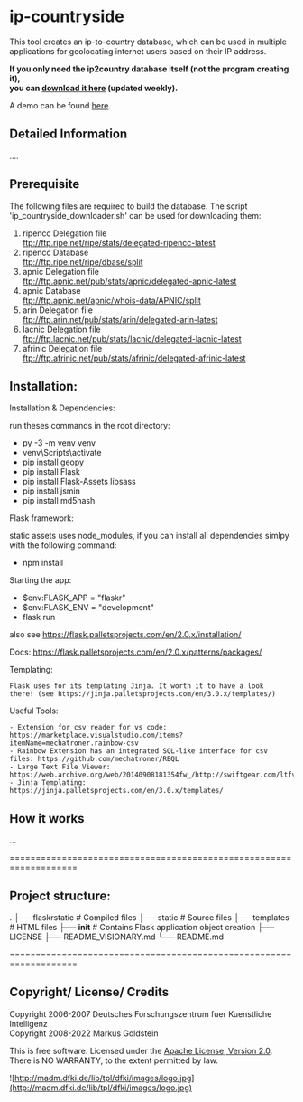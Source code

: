 ip-countryside
==============

This tool creates an ip-to-country database, which can be used in multiple 
applications for geolocating internet users based on  their IP address.

<b>If you only need the ip2country database itself (not the program creating 
it),  
you can <a 
href='https://github.com/Markus-Go/ip-countryside/blob/downloads/ip2country.zip?raw=true'>download 
it here</a> (updated weekly).</b>

A demo can be found <a href='https://www.goldiges.de/ip-countryside/' target='_BLANK'>here</a>.

Detailed Information
--------------------
....


Prerequisite
------------

The following files are required to build the database. The script 'ip_countryside_downloader.sh' 
can be used for downloading them:

1.  ripencc Delegation file  
   ftp://ftp.ripe.net/ripe/stats/delegated-ripencc-latest
2.  ripencc Database  
   ftp://ftp.ripe.net/ripe/dbase/split
3.  apnic Delegation file  
   ftp://ftp.apnic.net/pub/stats/apnic/delegated-apnic-latest
4.  apnic Database  
   ftp://ftp.apnic.net/apnic/whois-data/APNIC/split
5.  arin Delegation file  
   ftp://ftp.arin.net/pub/stats/arin/delegated-arin-latest
6.  lacnic Delegation file  
   ftp://ftp.lacnic.net/pub/stats/lacnic/delegated-lacnic-latest
7.  afrinic Delegation file  
   ftp://ftp.afrinic.net/pub/stats/afrinic/delegated-afrinic-latest


Installation:
------------

Installation & Dependencies:

  run theses commands in the root directory:

  - py -3 -m venv venv
  - venv\Scripts\activate
  - pip install geopy
  - pip install Flask
  - pip install Flask-Assets libsass
  - pip install jsmin 
  - pip install md5hash

  Flask framework:
  

  static assets uses node_modules, if you can install all 
  dependencies simlpy with the following command:

  - npm install 

  Starting the app:

   - $env:FLASK_APP = "flaskr"  
   - $env:FLASK_ENV = "development"
   - flask run

  also see https://flask.palletsprojects.com/en/2.0.x/installation/
 
  Docs: https://flask.palletsprojects.com/en/2.0.x/patterns/packages/

  Templating:

    Flask uses for its templating Jinja. It worth it to have a look
    there! (see https://jinja.palletsprojects.com/en/3.0.x/templates/)

  Useful Tools: 

    - Extension for csv reader for vs code: https://marketplace.visualstudio.com/items?itemName=mechatroner.rainbow-csv
    - Rainbow Extension has an integrated SQL-like interface for csv files: https://github.com/mechatroner/RBQL
    - Large Text File Viewer: https://web.archive.org/web/20140908181354fw_/http://swiftgear.com/ltfviewer/features.html
    - Jinja Templating: https://jinja.palletsprojects.com/en/3.0.x/templates/

How it works
------------
...


===================================================================

Project structure:
------------------
.
├── flaskrstatic               # Compiled files
  ├── static                   # Source files 
  ├── templates                # HTML files
  ├── __init__                 # Contains Flask application object creation
├── LICENSE
├── README_VISIONARY.md
└── README.md


===================================================================

Copyright/ License/ Credits
---------------------------

Copyright 2006-2007 Deutsches Forschungszentrum fuer Kuenstliche Intelligenz  
Copyright 2008-2022 Markus Goldstein

This is free software. Licensed under the [Apache License, Version 2.0](LICENSE.txt).  
There is NO WARRANTY, to the extent permitted by law.

![http://madm.dfki.de/lib/tpl/dfki/images/logo.jpg](http://madm.dfki.de/lib/tpl/dfki/images/logo.jpg)